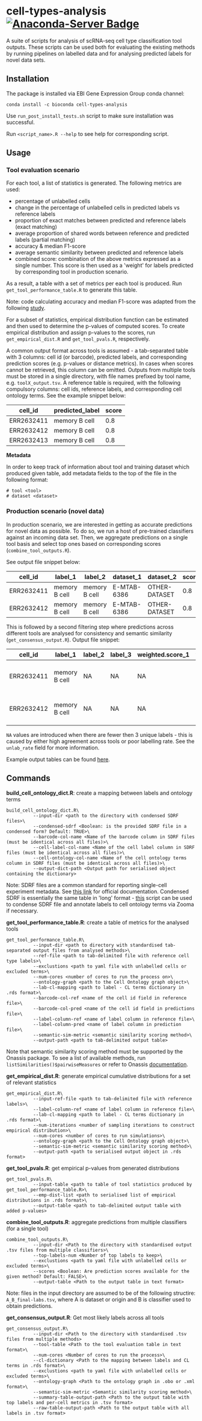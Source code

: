 # cell-types-analysis [![Anaconda-Server Badge](https://anaconda.org/ebi-gene-expression-group/atlas-fastq-provider/badges/installer/conda.svg)](https://anaconda.org/ebi-gene-expression-group/cell-types-analysis)
A suite of scripts for analysis of scRNA-seq cell type classification tool outputs. These scripts can be used both for evaluating the existing methods by running pipelines on labelled data and for analysing predicted labels for novel data sets.  

## Installation 
The package is installed via EBI Gene Expression Group conda channel:

```conda install -c bioconda cell-types-analysis``` 

Use `run_post_install_tests.sh` script to make sure installation was successful. 

Run `<script_name>.R --help` to see help for corresponding script.  


## Usage

### Tool evaluation scenario 
For each tool, a list of statistics is generated. The following metrics are used:
* percentage of unlabelled cells
* change in the percentage of unlabelled cells in predicted labels vs reference labels
* proportion of exact matches between predicted and reference labels (exact matching)
* average proportion of shared words between reference and predicted labels (partial matching)
* accuracy & median F1-score
* average semantic similarity between predicted and reference labels
* combined score: combination of the above metrics expressed as a single number. This score is then used as a 'weight' for labels predicted by corresponding tool in production scenario. 

As a result, a table with a set of metrics per each tool is produced. 
Run `get_tool_performance_table.R` to generate this table. 

Note: code calculating accuracy and median F1-score was adapted from the following [study](https://github.com/tabdelaal/scRNAseq_Benchmark).

For a subset of statistics, empirical distribution function can be estimated and then used to determine the p-values of computed scores. To create empirical distribution and assign p-values to the scores, run `get_empirical_dist.R` and `get_tool_pvals.R`, respectively.    

A common output format across tools is assumed - a tab-separated table with 3 columns: cell id (or barcode), predicted labels, and corresponding prediction scores (e.g. p-values or distance metrics). In cases when scores cannot be retrieved, this column can be omitted. Outputs from multiple tools must be stored in a single directory, with file names prefixed by tool name, e.g. `toolX_output.tsv`. A reference table is required, with the following compulsory columns: cell ids, reference labels, and corresponding cell ontology terms. See the example snippet below: 


|cell_id | predicted_label | score|
--- | --- | --- 
|ERR2632411 | memory B cell | 0.8|
|ERR2632412 | memory B cell | 0.8|
|ERR2632413 | memory B cell | 0.8|

**Metadata**

In order to keep track of information about tool and training dataset which produced given table, add metadata fields to the top of the file in the following format:
```
# tool <tool> 
# dataset <dataset> 
``` 

### Production scenario (novel data)
In production scenario, we are interested in getting as accurate predictions for novel data as possible. To do so, we run a host of pre-trained classifiers against an incoming data set. Then, we aggregate predictions on a single tool basis and select top ones based on corresponding scores (`combine_tool_outputs.R`).

See output file snippet below: 

| cell_id | label_1 | label_2 | dataset_1 | dataset_2 | score_1 | score_2
--- | --- | --- | --- | --- | --- | ---
| ERR2632411 | memory B cell | memory B cell | E-MTAB-6386 |   OTHER-DATASET | 0.8 | 0.9|
| ERR2632412 | memory B cell | memory B cell | E-MTAB-6386 |   OTHER-DATASET | 0.8 | 0.9|


This is followed by a second filtering step where predictions across different tools are analysed for consistency and semantic similarity (`get_consensus_output.R`). Output file snippet:

| cell_id | label_1 | label_2 | label_3 | weighted.score_1 | weighted.score_2 |weighted.score_3 |  agreement_rate | unlab_rate | mean_sem_sim | dataset_1 | dataset_2 | dataset_3|
--- | --- | --- | --- | --- | --- | --- | --- | --- | --- | --- | --- | --- 
| ERR2632411 | memory B cell | NA | NA | NA | NA | NA | 1 | 0 |0.297727360113896 | E-MTAB-6386; OTHER-DATASET | NA | NA|
| ERR2632412 | memory B cell |  NA | NA | NA | NA | NA | 1 | 0 |0.297727360113896 | E-MTAB-6386; OTHER-DATASET | NA | NA|  

`NA` values are introduced when there are fewer then 3 unique labels - this is caused by either high agreement across tools or poor labelling rate. See the `unlab_rate` field for more information. 

Example output tables can be found [here](https://github.com/ebi-gene-expression-group/cell-types-analysis/tree/master/example_output).

## Commands 
**build_cell_ontology_dict.R**: create a mapping between labels and ontology terms
```
build_cell_ontology_dict.R\
          --input-dir <path to the directory with condensed SDRF files>\
          --condensed-sdrf <Boolean: is the provided SDRF file in a condensed form? Default: TRUE>\
          --barcode-col-name <Name of the barcode column in SDRF files (must be identical across all files)>\
          --cell-label-col-name <Name of the cell label column in SDRF files (must be identical across all files)>\
          --cell-ontology-col-name <Name of the cell ontology terms column in SDRF files (must be identical across all files)>\
          --output-dict-path <Output path for serialised object containing the dictionary>
```

Note: SDRF files are a common standard for reporting single-cell experiment metadata. See [this link](http://fged.org/projects/mage-tab/) for official documentation. Condensed SDRF is essentially the same table in 'long' format - [this](https://github.com/ebi-gene-expression-group/experiment_metadata#condense_sdrfpl) script can be used to condense SDRF file and annotate labels to cell ontology terms via Zooma if necessary. 

**get_tool_performance_table.R**: create a table of metrics for the analysed tools
```
get_tool_performance_table.R\
          --input-dir <path to directory with standardised tab-separated output files from analysed methods>\
          --ref-file <path to tab-delimited file with reference cell type labels>\
          --exclustions <path to yaml file with unlabelled cells or excluded terms>\ 
          --num-cores <number of cores to run the process on>\
          --ontology-graph <path to the Cell Ontology graph object>\
          --lab-cl-mapping <path to label - CL terms dictionary in .rds format>\
          --barcode-col-ref <name of the cell id field in reference file>\
          --barcode-col-pred <name of the cell id field in predictions file>\
          --label-column-ref <name of label column in reference file>\
          --label-column-pred <name of label column in prediction file>\
          --semantic-sim-metric <semantic similarity scoring method>\    
          --output-path <path to tab-delimited output table>
```
Note that semantic similarity scoring method must be supported by the Onassis package. To see a list of available methods, run `listSimilarities()$pairwiseMeasures` or refer to Onassis [documentation](https://bioconductor.org/packages/release/bioc/html/Onassis.html). 

**get_empirical_dist.R**: generate empirical cumulative distributions for a set of relevant statistics
```
get_empirical_dist.R\
          --input-ref-file <path to tab-delimited file with reference labels>\
          --label-column-ref <name of label column in reference file>\
          --lab-cl-mapping <path to label - CL terms dictionary in .rds format>\
          --num-iterations <number of sampling iterations to construct empirical distribution>\
          --num-cores <number of cores to run simulations>\
          --ontology-graph <path to the Cell Ontology graph object>\
          --semantic-sim-metric <semantic similarity scoring method>\  
          --output-path <path to serialised output object in .rds format>
```

**get_tool_pvals.R**: get empirical p-values from generated distributions
```
get_tool_pvals.R\
          --input-table <path to table of tool statistics produced by get_tool_performance_table.R>\
          --emp-dist-list <path to serialised list of empirical distributions in .rds format>\
          --output-table <path to tab-delimited output table with added p-values> 
```

**combine_tool_outputs.R**: aggregate predictions from multiple classifiers (for a single tool)
```
combine_tool_outputs.R\
          --input-dir <Path to the directory with standardised output .tsv files from multiple classifiers>\
          --top-labels-num <Number of top labels to keep>\
          --exclustions <path to yaml file with unlabelled cells or excluded terms>\ 
          --scores <Boolean: Are prediction scores available for the given method? Default: FALSE>\
          --output-table <Path to the output table in text format>
```
Note: files in the input directory are assumed to be of the following structire: `A_B_final-labs.tsv`, where A is dataset or origin and B is classifier used to obtain predictions.

**get_consensus_output.R**: Get most likely labels across all tools
```
get_consensus_output.R\
          --input-dir <Path to the directory with standardised .tsv files from multiple methods>
          --tool-table <Path to the tool evaluation table in text format>\
          --num-cores <Number of cores to run the process>\
          --cl-dictionary <Path to the mapping between labels and CL terms in .rds format>\
          --exclustions <path to yaml file with unlabelled cells or excluded terms>\ 
          --ontology-graph <Path to the ontology graph in .obo or .xml format>\
          --semantic-sim-metric <Semantic similarity scoring method>\
          --summary-table-output-path <Path to the output table with top labels and per-cell metrics in .tsv format>
          --raw-table-output-path <Path to the output table with all labels in .tsv format>
```

